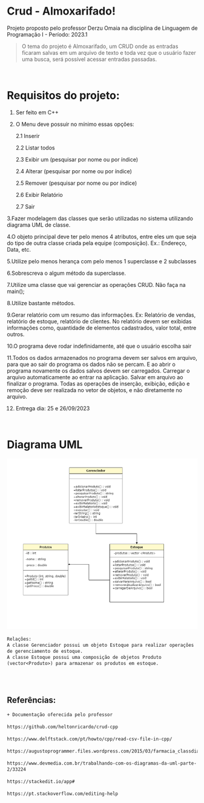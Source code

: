 # Crud - Almoxarifado!

Projeto proposto pelo professor Derzu Omaia na disciplina de Linguagem de Programação I - Período: 2023.1

> O tema do projeto é Almoxarifado, um CRUD onde as entradas ficaram salvas em um arquivo de texto e toda vez que o usuário fazer uma busca, será possível acessar entradas passadas.

<br/>

# Requisitos do projeto:

1. Ser feito em C++

2. O Menu deve possuir no mínimo essas opções:

	2.1 Inserir

	2.2 Listar todos

	2.3 Exibir um (pesquisar por nome ou por índice)

	2.4 Alterar (pesquisar por nome ou por índice)

	2.5 Remover (pesquisar por nome ou por índice)

	2.6 Exibir Relatório

	2.7 Sair

3.Fazer modelagem das classes que serão utilizadas no sistema utilizando diagrama UML de classe.

4.O objeto principal deve ter pelo menos 4 atributos, entre eles um que seja do tipo de outra classe criada pela equipe (composição). Ex.: Endereço, Data, etc.

5.Utilize pelo menos herança com pelo menos 1 superclasse e 2 subclasses

6.Sobrescreva o algum método da superclasse.

7.Utilize uma classe que vai gerenciar as operações CRUD. Não faça na main();  

8.Utilize bastante métodos.

9.Gerar relatório com um resumo das informações. Ex: Relatório de vendas, relatório de estoque, relatório de clientes. No relatório devem ser exibidas informações como, quantidade de elementos cadastrados, valor total, entre outros.

10.O programa deve rodar indefinidamente, até que o usuário escolha sair

11.Todos os dados armazenados no programa devem ser salvos em arquivo, para que ao sair do programa os dados não se percam. E ao abrir o programa novamente os dados salvos devem ser carregados.
Carregar o arquivo automaticamente ao entrar na aplicação. Salvar em arquivo ao finalizar o programa. Todas as operações de inserção, exibição, edição e remoção deve ser realizada no vetor de objetos, e não diretamente no arquivo.  

12. Entrega dia: 25 e 26/09/2023

<br/>

# Diagrama UML

  ![Imagem](https://github.com/GabriellyMarques02/CRUD_LP1_ALMOXARIFADO/blob/main/cruddiagrama.drawio.png)

	Relações:
	A classe Gerenciador possui um objeto Estoque para realizar operações de gerenciamento de estoque.
	A classe Estoque possui uma composição de objetos Produto (vector<Produto>) para armazenar os produtos em estoque.

<br/>
<br/>

## Referências: 

  	+ Documentação oferecida pelo professor

	https://github.com/heltonricardo/crud-cpp

	https://www.delftstack.com/pt/howto/cpp/read-csv-file-in-cpp/

	https://augustoprogrammer.files.wordpress.com/2015/03/farmacia_classdiagram.jpg

	https://www.devmedia.com.br/trabalhando-com-os-diagramas-da-uml-parte-2/33224

	https://stackedit.io/app#

	https://pt.stackoverflow.com/editing-help